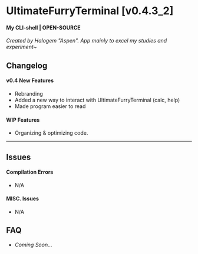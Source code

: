 # UltimateFurryTerminal [v0.4.3_2]
#### My CLI-shell | OPEN-SOURCE

*Created by Halogem "Aspen". App mainly to excel my studies and experiment~*

## Changelog
#### v0.4 New Features
- Rebranding
- Added a new way to interact with UltimateFurryTerminal (calc, help)
- Made program easier to read

#### WIP Features
- Organizing & optimizing code.

---
## Issues
#### Compilation Errors
- N/A

#### MISC. Issues
- N/A

## FAQ
- *Coming Soon...*